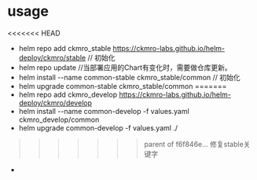 
# usage

<<<<<<< HEAD
* helm repo add ckmro_stable https://ckmro-labs.github.io/helm-deploy/ckmro/stable  // 初始化
* helm repo update  //当部署应用的Chart有变化时，需要做仓库更新。
* helm install --name common-stable ckmro_stable/common     // 初始化
* helm upgrade common-stable ckmro_stable/common
=======
* helm repo add ckmro_develop https://ckmro-labs.github.io/helm-deploy/ckmro/develop
* helm install --name common-develop -f values.yaml ckmro_develop/common
* helm upgrade common-develop -f values.yaml ./
>>>>>>> parent of f6f846e... 修复stable关键字
*
